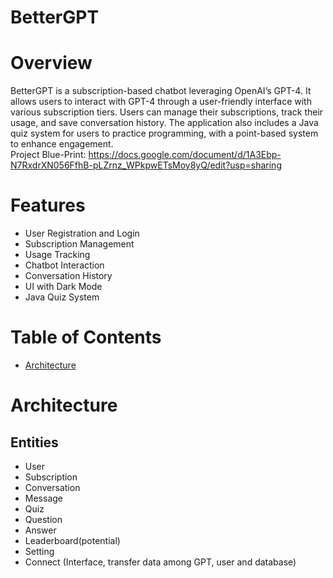 # BetterGPT
# Overview
BetterGPT is a subscription-based chatbot leveraging OpenAI’s GPT-4. It allows users to interact with GPT-4 through a user-friendly interface with various subscription tiers. Users can manage their subscriptions, track their usage, and save conversation history. The application also includes a Java quiz system for users to practice programming, with a point-based system to enhance engagement.
<br>Project Blue-Print: https://docs.google.com/document/d/1A3Ebp-N7RxdrXN056FfhB-pLZrnz_WPkpwETsMoy8yQ/edit?usp=sharing
# Features
- User Registration and Login
- Subscription Management
- Usage Tracking
- Chatbot Interaction
- Conversation History
- UI with Dark Mode
- Java Quiz System
# Table of Contents
- [Architecture](#architecture)
# Architecture
## Entities
- User
- Subscription
- Conversation
- Message
- Quiz
- Question
- Answer
- Leaderboard(potential)
- Setting
- Connect (Interface, transfer data among GPT, user and database)
    
